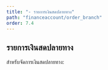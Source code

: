 ```yaml
---
title: "- รายการเงินสดปลายทาง"
path: "financeaccount/order_branch"
order: 7.4
---
```


## รายการเงินสดปลายทาง

สำหรับจัดการเงินสดปลายทาง:
